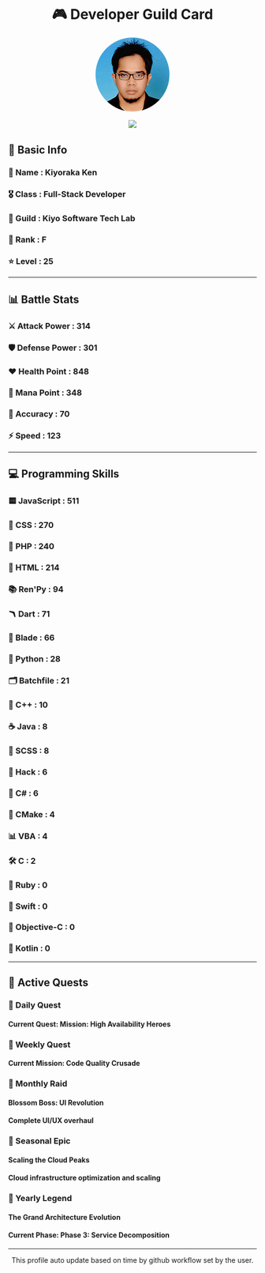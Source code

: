 <div align="center">

# 🎮 Developer Guild Card

<!-- Replace with your profile image -->
<img src="./assets/profile.png" width="150" height="150" style="border-radius: 50%"/>

![](https://komarev.com/ghpvc/?username=Kiyoraka&style=flat)
</div>

##  📌 Basic Info
### 👤 Name : Kiyoraka Ken
### 🎖️ Class : Full-Stack Developer
### 🎪 Guild : Kiyo Software Tech Lab 
### 🔰 Rank : F 
### ⭐ Level : 25

---
## 📊 Battle Stats

### ⚔️ Attack Power  : 314 
### 🛡️ Defense Power : 301 
### ❤️ Health Point  : 848 
### 🔮 Mana Point    : 348 
### 🎯 Accuracy      : 70 
### ⚡ Speed         : 123

---
## 💻 Programming Skills

### 🟨 JavaScript : 511
### 💅 CSS : 270
### 🐘 PHP : 240
### 📄 HTML : 214
### 📚 Ren'Py : 94
### 🪃 Dart : 71
### 🧷 Blade : 66
### 🐍 Python : 28
### 🗂️ Batchfile : 21
### 🧠 C++ : 10
### ☕ Java : 8
### 👗 SCSS : 8
### 🧬 Hack : 6
### 🎻 C# : 6
### 🧱 CMake : 4
### 📊 VBA : 4
### 🛠️ C : 2
### 🔻 Ruby : 0
### 🦅 Swift : 0
### 🍎 Objective-C : 0
### 🎯 Kotlin : 0

---
## 📜 Active Quests

### 🌅 Daily Quest

#### Current Quest: Mission: High Availability Heroes

### 📅 Weekly Quest
#### Current Mission: Code Quality Crusade

### 🌙 Monthly Raid
#### Blossom Boss: UI Revolution
#### Complete UI/UX overhaul

### 🌠 Seasonal Epic
#### Scaling the Cloud Peaks
#### Cloud infrastructure optimization and scaling

### 👑 Yearly Legend
#### The Grand Architecture Evolution
#### Current Phase: Phase 3: Service Decomposition

---
<div align="center">
  This profile auto update based on time by github workflow set by the user.
</div>
